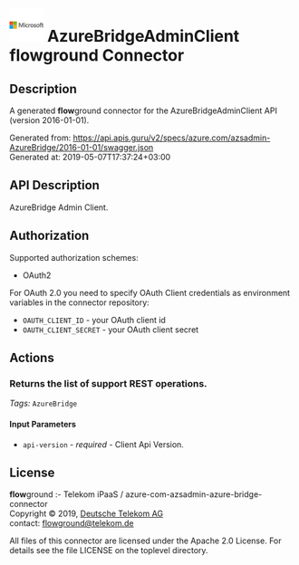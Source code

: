 # ![LOGO](logo.png) AzureBridgeAdminClient **flow**ground Connector

## Description

A generated **flow**ground connector for the AzureBridgeAdminClient API (version 2016-01-01).

Generated from: https://api.apis.guru/v2/specs/azure.com/azsadmin-AzureBridge/2016-01-01/swagger.json<br/>
Generated at: 2019-05-07T17:37:24+03:00

## API Description

AzureBridge Admin Client.

## Authorization

Supported authorization schemes:
- OAuth2

For OAuth 2.0 you need to specify OAuth Client credentials as environment variables in the connector repository:
* `OAUTH_CLIENT_ID` - your OAuth client id
* `OAUTH_CLIENT_SECRET` - your OAuth client secret

## Actions

### Returns the list of support REST operations.

*Tags:* `AzureBridge`

#### Input Parameters
* `api-version` - _required_ - Client Api Version.

## License

**flow**ground :- Telekom iPaaS / azure-com-azsadmin-azure-bridge-connector<br/>
Copyright © 2019, [Deutsche Telekom AG](https://www.telekom.de)<br/>
contact: flowground@telekom.de

All files of this connector are licensed under the Apache 2.0 License. For details
see the file LICENSE on the toplevel directory.

